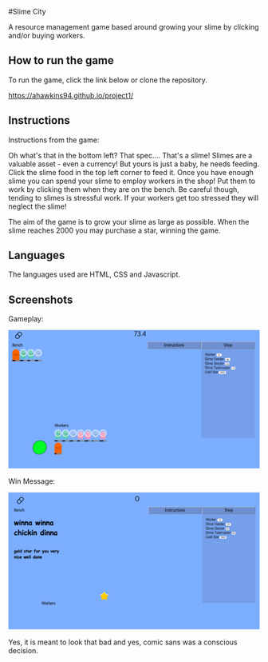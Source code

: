 #Slime City

A resource management game based around growing your slime by clicking and/or buying workers.

## How to run the game
To run the game, click the link below or clone the repository.

 https://ahawkins94.github.io/project1/
 
## Instructions
Instructions from the game:

Oh what's that in the bottom left? That spec.... That's a slime! Slimes are a valuable asset - even a currency! But yours is just a baby, he needs feeding. Click the slime food in the top left corner to feed it. Once you have enough slime you can spend your slime to employ workers in the shop! Put them to work by clicking them when they are on the bench. Be careful though, tending to slimes is stressful work. If your workers get too stressed they will neglect the slime!

The aim of the game is to grow your slime as large as possible. When the slime reaches 2000 you may purchase a star, winning the game.

## Languages
The languages used are HTML, CSS and Javascript.

## Screenshots

Gameplay:

![alt text](https://github.com/ahawkins94/project1/blob/master/images/gameplay.png?raw=true "gameplay")

Win Message:


![alt text](https://github.com/ahawkins94/project1/blob/master/images/winmessage.png?raw=true "win message")

Yes, it is meant to look that bad and yes, comic sans was a conscious decision.



